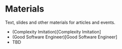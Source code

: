 # Materials

Text, slides and other materials for articles and events.

* (Complexity Imitation)[Complexity Imitation]
* (Good Software Engineer)[Good Software Engineer]
* TBD
